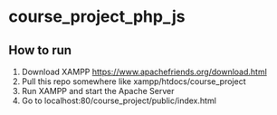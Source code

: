 # course_project_php_js

## How to run

1. Download XAMPP https://www.apachefriends.org/download.html
3. Pull this repo somewhere like xampp/htdocs/course_project
4. Run XAMPP and start the Apache Server
5. Go to localhost:80/course_project/public/index.html

